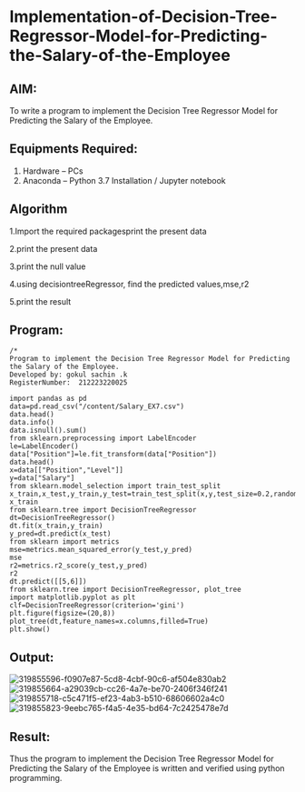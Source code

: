 # Implementation-of-Decision-Tree-Regressor-Model-for-Predicting-the-Salary-of-the-Employee

## AIM:
To write a program to implement the Decision Tree Regressor Model for Predicting the Salary of the Employee.

## Equipments Required:
1. Hardware – PCs
2. Anaconda – Python 3.7 Installation / Jupyter notebook

## Algorithm
1.Import the required packagesprint the present data

2.print the present data

3.print the null value

4.using decisiontreeRegressor, find the predicted values,mse,r2

5.print the result 

## Program:
```
/*
Program to implement the Decision Tree Regressor Model for Predicting the Salary of the Employee.
Developed by: gokul sachin .k
RegisterNumber:  212223220025

import pandas as pd
data=pd.read_csv("/content/Salary_EX7.csv")
data.head()
data.info()
data.isnull().sum()
from sklearn.preprocessing import LabelEncoder
le=LabelEncoder()
data["Position"]=le.fit_transform(data["Position"])
data.head()
x=data[["Position","Level"]]
y=data["Salary"]
from sklearn.model_selection import train_test_split
x_train,x_test,y_train,y_test=train_test_split(x,y,test_size=0.2,random_state=2)
x_train
from sklearn.tree import DecisionTreeRegressor
dt=DecisionTreeRegressor()
dt.fit(x_train,y_train)
y_pred=dt.predict(x_test)
from sklearn import metrics
mse=metrics.mean_squared_error(y_test,y_pred)
mse
r2=metrics.r2_score(y_test,y_pred)
r2
dt.predict([[5,6]])
from sklearn.tree import DecisionTreeRegressor, plot_tree
import matplotlib.pyplot as plt
clf=DecisionTreeRegressor(criterion='gini')
plt.figure(figsize=(20,8))
plot_tree(dt,feature_names=x.columns,filled=True)
plt.show()

```

## Output:
![319855596-f0907e87-5cd8-4cbf-90c6-af504e830ab2](https://github.com/vksachin2018/Implementation-of-Decision-Tree-Regressor-Model-for-Predicting-the-Salary-of-the-Employee/assets/149366019/0f1fbcae-6d82-437f-b198-722333e30863)
![319855664-a29039cb-cc26-4a7e-be70-2406f346f241](https://github.com/vksachin2018/Implementation-of-Decision-Tree-Regressor-Model-for-Predicting-the-Salary-of-the-Employee/assets/149366019/410e83b2-3485-49d7-9529-bfd71f42ad01)
![319855718-c5c471f5-ef23-4ab3-b510-68606602a4c0](https://github.com/vksachin2018/Implementation-of-Decision-Tree-Regressor-Model-for-Predicting-the-Salary-of-the-Employee/assets/149366019/4a184135-5214-48da-b422-b767dc93c34e)
![319855823-9eebc765-f4a5-4e35-bd64-7c2425478e7d](https://github.com/vksachin2018/Implementation-of-Decision-Tree-Regressor-Model-for-Predicting-the-Salary-of-the-Employee/assets/149366019/2a5cce7b-6240-4c69-a604-86542b0a0881)



## Result:
Thus the program to implement the Decision Tree Regressor Model for Predicting the Salary of the Employee is written and verified using python programming.
